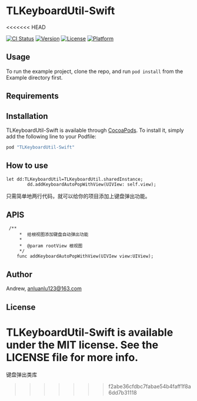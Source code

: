 # TLKeyboardUtil-Swift
<<<<<<< HEAD

[![CI Status](http://img.shields.io/travis/Andrew/TLKeyboardUtil-Swift.svg?style=flat)](https://travis-ci.org/Andrew/TLKeyboardUtil-Swift)
[![Version](https://img.shields.io/cocoapods/v/TLKeyboardUtil-Swift.svg?style=flat)](http://cocoapods.org/pods/TLKeyboardUtil-Swift)
[![License](https://img.shields.io/cocoapods/l/TLKeyboardUtil-Swift.svg?style=flat)](http://cocoapods.org/pods/TLKeyboardUtil-Swift)
[![Platform](https://img.shields.io/cocoapods/p/TLKeyboardUtil-Swift.svg?style=flat)](http://cocoapods.org/pods/TLKeyboardUtil-Swift)

## Usage

To run the example project, clone the repo, and run `pod install` from the Example directory first.

## Requirements

## Installation

TLKeyboardUtil-Swift is available through [CocoaPods](http://cocoapods.org). To install
it, simply add the following line to your Podfile:

```ruby
pod "TLKeyboardUtil-Swift"
```

## How to use

```
let dd:TLKeyboardUtil=TLKeyboardUtil.sharedInstance;
        dd.addKeyboardAutoPopWithView(UIVIew: self.view);
```
只需简单地两行代码，就可以给你的项目添加上键盘弹出功能。

## APIS

```
 /**
     *  给根视图添加键盘自动弹出功能
     *
     *  @param rootView 根视图
     */
    func addKeyboardAutoPopWithView(UIVIew view:UIView);
```

## Author

Andrew, anluanlu123@163.com

## License

TLKeyboardUtil-Swift is available under the MIT license. See the LICENSE file for more info.
=======
键盘弹出类库
>>>>>>> f2abe36cfdbc7fabae54b4faff1f8a6dd7b31118
